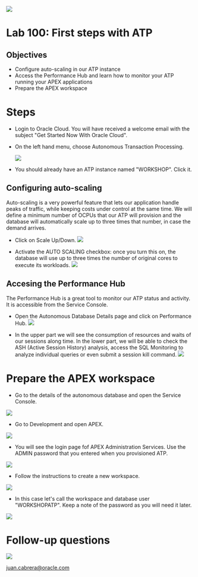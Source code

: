 ![](images/general/workshop_logo.png)

# Lab 100: First steps with ATP

## Objectives
- Configure auto-scaling in our ATP instance 
- Access the Performance Hub and learn how to monitor your ATP running your APEX applications
- Prepare the APEX workspace

# Steps

- Login to Oracle Cloud. You will have received a welcome email with the subject "Get Started Now With Oracle Cloud".

- On the left hand menu, choose Autonomous Transaction Processing.

  ![](./images/lab400/go_to_atp.png)

- You should already have an ATP instance named "WORKSHOP". Click it.
  

## Configuring auto-scaling
Auto-scaling is a very powerful feature that lets our application handle peaks of traffic, while keeping costs under control at the same time. We will define a minimum number of OCPUs that our ATP will provision and the database will automatically scale up to three times that number, in case the demand arrives.

- Click on Scale Up/Down.
	![](./images/lab100/Scale.png)

- Activate the AUTO SCALING checkbox: once you turn this on, the database will use up to three times the number of original cores to 
  execute its workloads. 
	![](./images/lab100/Autoscaling.png)

## Accesing the Performance Hub
The Performance Hub is a great tool to monitor our ATP status and activity. It is accessible from the Service Console.

- Open the Autonomous Database Details page and click on Performance Hub.
	![](./images/lab100/PerfHubAccess.png)

- In the upper part we will see the consumption of resources and waits of our sessions along time. In the lower part, we will be able to check the ASH (Active Session History) analysis, access the SQL Monitoring to analyze individual queries or even submit a session kill command.
	![](./images/lab100/PerfHub.png)

# Prepare the APEX workspace

  - Go to the details of the autonomous database and open the Service Console.

  ![](./images/lab100/open_service_console.png)
  
  - Go to Development and open APEX.
  
  ![](./images/lab100/open_APEX.png)
  
  -  You will see the login page fof APEX Administration Services. Use the ADMIN password that you entered when you provisioned ATP.

  ![](./images/lab100/open_apex_2.png)

  - Follow the instructions to create a new workspace.
  
  ![](./images/lab100/create_workspace_01.png)

  - In this case let's call the workspace and database user "WORKSHOPATP".
    Keep a note of the password as you will need it later.

  ![](./images/lab100/create_workspace_02.png)
  
# Follow-up questions

![](./images/general/juan.jpg)

[juan.cabrera@oracle.com](mailto:juan.cabrera@oracle.com)
